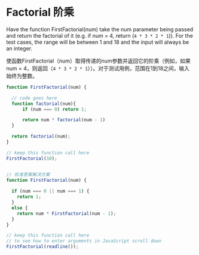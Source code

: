 # Factorial 阶乘

Have the function FirstFactorial(num) take the num parameter being passed and return the factorial of it (e.g. if num = 4, return (`4 * 3 * 2 * 1`)). For the test cases, the range will be between 1 and 18 and the input will always be an integer.

使函数FirstFactorial（num）取得传递的num参数并返回它的阶乘（例如，如果num = 4，则返回（`4 * 3 * 2 * 1`））。对于测试用例，范围在1到18之间，输入始终为整数。

```js
function FirstFactorial(num) {

  // code goes here  
  function factorial(num){
      if (num === 0) return 1;

      return num * factorial(num - 1)
  }

  return factorial(num);
}

// keep this function call here
FirstFactorial(10);


// 标准答案解决方案
function FirstFactorial(num) {
  
  if (num === 0 || num === 1) {
    return 1;
  }
  else {
    return num * FirstFactorial(num - 1);
  }
}

// keep this function call here
// to see how to enter arguments in JavaScript scroll down
FirstFactorial(readline());
```